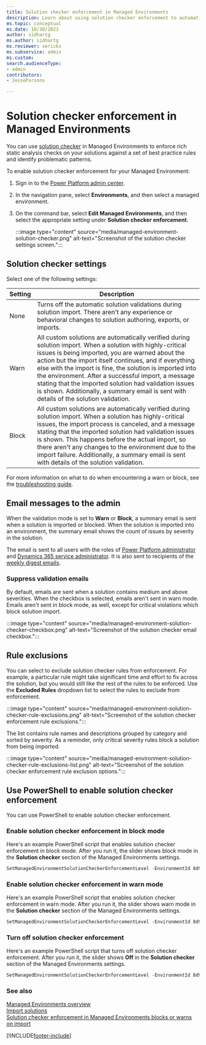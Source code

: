 ```yaml
---
title: Solution checker enforcement in Managed Environments
description: Learn about using solution checker enforcement to automatically prevent security and reliability validations during solution import.
ms.topic: conceptual
ms.date: 10/30/2023
author: sidhartg
ms.author: sidhartg
ms.reviewer: sericks
ms.subservice: admin
ms.custom: 
search.audienceType:
- admin
contributors:
- JesseParsons

---
```


# Solution checker enforcement in Managed Environments

You can use [solution checker](/power-apps/maker/data-platform/use-powerapps-checker) in Managed Environments to enforce rich static analysis checks on your solutions against a set of best practice rules and identify problematic patterns.

To enable solution checker enforcement for your Managed Environment:

1. Sign in to the [Power Platform admin center](https://aka.ms/ppac).
1. In the navigation pane, select **Environments**, and then select a managed environment.
1. On the command bar, select **Edit Managed Environments**, and then select the appropriate setting under **Solution checker enforcement**.

    :::image type="content" source="media/managed-environment-solution-checker.png" alt-text="Screenshot of the solution checker settings screen.":::

## Solution checker settings

Select one of the following settings:

| Setting | Description |
| --- | --- |
| None |  Turns off the automatic solution validations during solution import. There aren't any experience or behavioral changes to solution authoring, exports, or imports. |
| Warn |  All custom solutions are automatically verified during solution import. When a solution with highly-critical issues is being imported, you are warned about the action but the import itself continues, and if everything else with the import is fine, the solution is imported into the environment. After a successful import, a message stating that the imported solution had validation issues is shown. Additionally, a summary email is sent with details of the solution validation. |
| Block | All custom solutions are automatically verified during solution import. When a solution has highly-critical issues, the import process is canceled, and a message stating that the imported solution had validation issues is shown. This happens before the actual import, so there aren't any changes to the environment due to the import failure. Additionally, a summary email is sent with details of the solution validation.|

For more information on what to do when encountering a warn or block, see the [troubleshooting guide](/troubleshoot/power-platform/power-apps/manage-apps-and-solutions/solution-checker-enforcement-import-issues).

## Email messages to the admin

When the validation mode is set to **Warn** or **Block**, a summary email is sent when a solution is imported or blocked. When the solution is imported into an environment, the summary email shows the count of issues by severity in the solution.

The email is sent to all users with the roles of [Power Platform administrator](use-service-admin-role-manage-tenant.md#power-platform-administrator) and [Dynamics 365 service administrator](use-service-admin-role-manage-tenant.md#dynamics-365-administrator). It is also sent to recipients of the [weekly digest emails](managed-environment-usage-insights.md#who-can-receive-the-weekly-digest).

### Suppress validation emails

By default, emails are sent when a solution contains medium and above severities. When the checkbox is selected, emails aren't sent in warn mode. Emails aren't sent in block mode, as well, except for critical violations which block solution import.

:::image type="content" source="media/managed-environment-solution-checker-checkbox.png" alt-text="Screenshot of the solution checker email checkbox.":::

## Rule exclusions

You can select to exclude solution checker rules from enforcement. For example, a particular rule might take significant time and effort to fix across the solution, but you would still like the rest of the rules to be enforced. Use the **Excluded Rules** dropdown list to select the rules to exclude from enforcement.

:::image type="content" source="media/managed-environment-solution-checker-rule-exclusions.png" alt-text="Screenshot of the solution checker enforcement rule exclusions.":::

The list contains rule names and descriptions grouped by category and sorted by severity. As a reminder, only critical severity rules block a solution from being imported.

:::image type="content" source="media/managed-environment-solution-checker-rule-exclusions-list.png" alt-text="Screenshot of the solution checker enforcement rule exclusion options.":::

## Use PowerShell to enable solution checker enforcement

You can use PowerShell to enable solution checker enforcement.

### Enable solution checker enforcement in block mode

Here's an example PowerShell script that enables solution checker enforcement in block mode. After you run it, the slider shows block mode in the **Solution checker** section of the Managed Environments settings.

```powershell
SetManagedEnvironmentSolutionCheckerEnforcementLevel -EnvironmentId 8d996ece-8558-4c4e-b459-a51b3beafdb4 -Level block
```

### Enable solution checker enforcement in warn mode

Here's an example PowerShell script that enables solution checker enforcement in warn mode. After you run it, the slider shows warn mode in the **Solution checker** section of the Managed Environments settings.

```powershell
SetManagedEnvironmentSolutionCheckerEnforcementLevel -EnvironmentId 8d996ece-8558-4c4e-b459-a51b3beafdb4 -Level warn
```

### Turn off solution checker enforcement

Here's an example PowerShell script that turns off solution checker enforcement. After you run it, the slider shows **Off** in the **Solution checker** section of the Managed Environments settings.

```powershell
SetManagedEnvironmentSolutionCheckerEnforcementLevel -EnvironmentId 8d996ece-8558-4c4e-b459-a51b3beafdb4 -Level none
```

### See also

[Managed Environments overview](managed-environment-overview.md) <br />
[Import solutions](/power-apps/maker/data-platform/import-update-export-solutions)  <br />
[Solution checker enforcement in Managed Environments blocks or warns on import](/troubleshoot/power-platform/power-apps/manage-apps-and-solutions/solution-checker-enforcement-import-issues)

[!INCLUDE[footer-include](../includes/footer-banner.md)]
